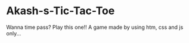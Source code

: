 # Akash-s-Tic-Tac-Toe
Wanna time pass? Play this one!! A game made by using htm, css and js only...
